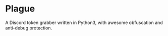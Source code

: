 # Plague
A Discord token grabber written in Python3, with awesome obfuscation and anti-debug protection.
